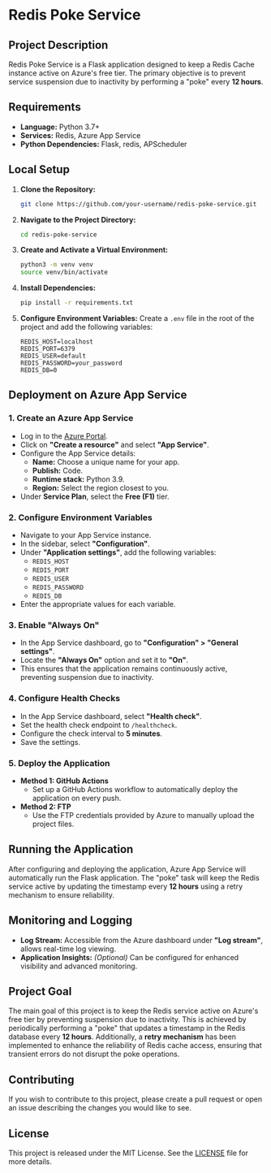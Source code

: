 # Redis Poke Service

## Project Description

Redis Poke Service is a Flask application designed to keep a Redis Cache instance active on Azure's free tier. The primary objective is to prevent service suspension due to inactivity by performing a "poke" every **12 hours**.

## Requirements

- **Language:** Python 3.7+
- **Services:** Redis, Azure App Service
- **Python Dependencies:** Flask, redis, APScheduler

## Local Setup

1. **Clone the Repository:**
    ```bash
    git clone https://github.com/your-username/redis-poke-service.git
    ```
2. **Navigate to the Project Directory:**
    ```bash
    cd redis-poke-service
    ```
3. **Create and Activate a Virtual Environment:**
    ```bash
    python3 -m venv venv
    source venv/bin/activate
    ```
4. **Install Dependencies:**
    ```bash
    pip install -r requirements.txt
    ```
5. **Configure Environment Variables:**
    Create a `.env` file in the root of the project and add the following variables:
    ```
    REDIS_HOST=localhost
    REDIS_PORT=6379
    REDIS_USER=default
    REDIS_PASSWORD=your_password
    REDIS_DB=0
    ```

## Deployment on Azure App Service

### 1. Create an Azure App Service

- Log in to the [Azure Portal](https://portal.azure.com/).
- Click on **"Create a resource"** and select **"App Service"**.
- Configure the App Service details:
  - **Name:** Choose a unique name for your app.
  - **Publish:** Code.
  - **Runtime stack:** Python 3.9.
  - **Region:** Select the region closest to you.
- Under **Service Plan**, select the **Free (F1)** tier.

### 2. Configure Environment Variables

- Navigate to your App Service instance.
- In the sidebar, select **"Configuration"**.
- Under **"Application settings"**, add the following variables:
  - `REDIS_HOST`
  - `REDIS_PORT`
  - `REDIS_USER`
  - `REDIS_PASSWORD`
  - `REDIS_DB`
- Enter the appropriate values for each variable.

### 3. Enable "Always On"

- In the App Service dashboard, go to **"Configuration" > "General settings"**.
- Locate the **"Always On"** option and set it to **"On"**.
- This ensures that the application remains continuously active, preventing suspension due to inactivity.

### 4. Configure Health Checks

- In the App Service dashboard, select **"Health check"**.
- Set the health check endpoint to `/healthcheck`.
- Configure the check interval to **5 minutes**.
- Save the settings.

### 5. Deploy the Application

- **Method 1: GitHub Actions**
  - Set up a GitHub Actions workflow to automatically deploy the application on every push.
- **Method 2: FTP**
  - Use the FTP credentials provided by Azure to manually upload the project files.

## Running the Application

After configuring and deploying the application, Azure App Service will automatically run the Flask application. The "poke" task will keep the Redis service active by updating the timestamp every **12 hours** using a retry mechanism to ensure reliability.

## Monitoring and Logging

- **Log Stream:** Accessible from the Azure dashboard under **"Log stream"**, allows real-time log viewing.
- **Application Insights:** *(Optional)* Can be configured for enhanced visibility and advanced monitoring.

## Project Goal

The main goal of this project is to keep the Redis service active on Azure's free tier by preventing suspension due to inactivity. This is achieved by periodically performing a "poke" that updates a timestamp in the Redis database every **12 hours**. Additionally, a **retry mechanism** has been implemented to enhance the reliability of Redis cache access, ensuring that transient errors do not disrupt the poke operations.

## Contributing

If you wish to contribute to this project, please create a pull request or open an issue describing the changes you would like to see.

## License

This project is released under the MIT License. See the [LICENSE](LICENSE) file for more details.
